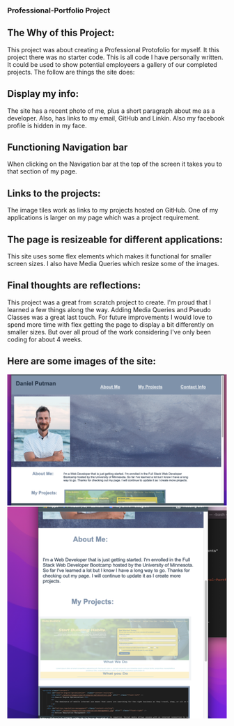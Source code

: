 ### Professional-Portfolio Project

## The Why of this Project:
This project was about creating a Professional Protofolio for myself. It this project there was no starter code.  This is all code I have personally written.  It could be used to show potential employeers a gallery of our completed projects. The follow are things the site does:

## Display my info:
The site has a recent photo of me, plus a short paragraph about me as a developer.  Also, has links to my email, GitHub and Linkin.  Also my facebook profile is hidden in my face.

## Functioning Navigation bar
When clicking on the Navigation bar at the top of the screen it takes you to that section of my page.

## Links to the projects:
The image tiles work as links to my projects hosted on GitHub.  One of my applications is larger on my page which was a project requirement.

## The page is resizeable for different applications:
This site uses some flex elements which makes it functional for smaller screen sizes.  I also have Media Queries which resize some of the images.

## Final thoughts are reflections:
This project was a great from scratch project to create. I'm proud that I learned a few things along the way.  Adding Media Queries and Pseudo Classes was a great last touch.  For future improvements I would love to spend more time with flex getting the page to display a bit differently on smaller sizes.  But over all proud of the work considering I've only been coding for about 4 weeks.  

## Here are some images of the site:

<img src="./assets/Images/Screen_Shot_1.png">

<img src="./assets/Images/Screen_Shot_2.png">
